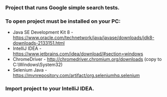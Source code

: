 ### Project that runs Google simple search tests.
### To open project must be installed on your PC:
* Java SE Development Kit 8 - https://www.oracle.com/technetwork/java/javase/downloads/jdk8-downloads-2133151.html
* IntelliJ IDEA - https://www.jetbrains.com/idea/download/#section=windows
* ChromeDriver - http://chromedriver.chromium.org/downloads (copy to C:\Windows\System32)
* Selenium Java - https://mvnrepository.com/artifact/org.seleniumhq.selenium
### Import project to your IntelliJ IDEA.


